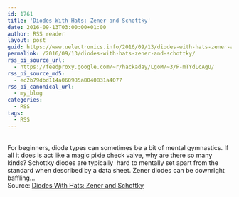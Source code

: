 ```yaml
---
id: 1761
title: 'Diodes With Hats: Zener and Schottky'
date: 2016-09-13T03:00:00+01:00
author: RSS reader
layout: post
guid: https://www.uelectronics.info/2016/09/13/diodes-with-hats-zener-and-schottky/
permalink: /2016/09/13/diodes-with-hats-zener-and-schottky/
rss_pi_source_url:
  - https://feedproxy.google.com/~r/hackaday/LgoM/~3/P-mTYdLcAgU/
rss_pi_source_md5:
  - ec2b79dbd114a060985a8040831a4077
rss_pi_canonical_url:
  - my_blog
categories:
  - RSS
tags:
  - RSS
---
```

&#013;  
For beginners, diode types can sometimes be a bit of mental gymnastics. If all it does is act like a magic pixie check valve, why are there so many kinds? Schottky diodes are typically  hard to mentally set apart from the standard when described by a data sheet. Zener diodes can be downright baffling…&#013;  
Source: <a href="https://feedproxy.google.com/~r/hackaday/LgoM/~3/P-mTYdLcAgU/" target="_blank">Diodes With Hats: Zener and Schottky</a>